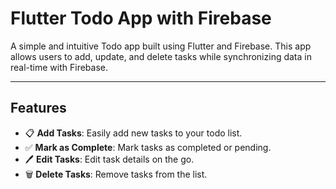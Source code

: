 # Flutter Todo App with Firebase

A simple and intuitive Todo app built using Flutter and Firebase. This app allows users to add, update, and delete tasks while synchronizing data in real-time with Firebase.

---

## Features

- 📋 **Add Tasks**: Easily add new tasks to your todo list.
- ✅ **Mark as Complete**: Mark tasks as completed or pending.
- 🖊 **Edit Tasks**: Edit task details on the go.
- 🗑 **Delete Tasks**: Remove tasks from the list.
